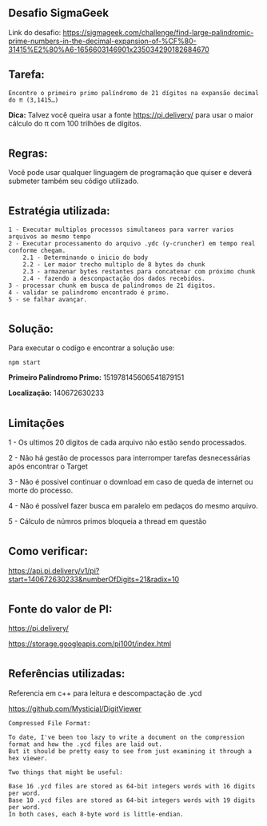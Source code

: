 ## Desafio SigmaGeek

Link do desafio:
https://sigmageek.com/challenge/find-large-palindromic-prime-numbers-in-the-decimal-expansion-of-%CF%80-31415%E2%80%A6-1656603146901x235034290182684670

## Tarefa:

    Encontre o primeiro primo palíndromo de 21 dígitos na expansão decimal do π (3,1415…)

**Dica:** Talvez você queira usar a fonte https://pi.delivery/ para usar o maior cálculo do π com 100 trilhões de dígitos.

#

## Regras:

Você pode usar qualquer linguagem de programação que quiser e deverá submeter também seu código utilizado.

#

## Estratégia utilizada:

    1 - Executar multiplos processos simultaneos para varrer varios arquivos ao mesmo tempo
    2 - Executar processamento do arquivo .ydc (y-cruncher) em tempo real conforme chegam.
        2.1 - Determinando o inicio do body
        2.2 - Ler maior trecho multiplo de 8 bytes do chunk
        2.3 - armazenar bytes restantes para concatenar com próximo chunk
        2.4 - fazendo a desconpactação dos dados recebidos.
    3 - processar chunk em busca de palindromos de 21 digitos.
    4 - validar se palindromo encontrado é primo.
    5 - se falhar avançar.

#

## Solução:

Para executar o codígo e encontrar a solução use:

    npm start

**Primeiro Palíndromo Primo:** 151978145606541879151

**Localização:** 140672630233

#

## Limitações

1 - Os ultimos 20 digitos de cada arquivo não estão sendo processados.

2 - Não há gestão de processos para interromper tarefas desnecessárias após encontrar o Target

3 - Não é possivel continuar o download em caso de queda de internet ou morte do processo.

4 - Não é possível fazer busca em paralelo em pedaços do mesmo arquivo.

5 - Cálculo de númros primos bloqueia a thread em questão

#

## Como verificar:

https://api.pi.delivery/v1/pi?start=140672630233&numberOfDigits=21&radix=10

#

## Fonte do valor de PI:

https://pi.delivery/

https://storage.googleapis.com/pi100t/index.html

#

## Referências utilizadas:

Referencia em c++ para leitura e descompactação de .ycd

https://github.com/Mysticial/DigitViewer

```
Compressed File Format:

To date, I've been too lazy to write a document on the compression format and how the .ycd files are laid out.
But it should be pretty easy to see from just examining it through a hex viewer.

Two things that might be useful:

Base 16 .ycd files are stored as 64-bit integers words with 16 digits per word.
Base 10 .ycd files are stored as 64-bit integers words with 19 digits per word.
In both cases, each 8-byte word is little-endian.

```
